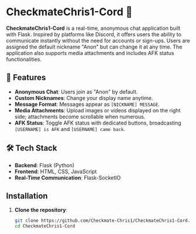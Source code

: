 # CheckmateChris1-Cord 💬

**CheckmateChris1-Cord** is a real-time, anonymous chat application built with Flask. Inspired by platforms like Discord, it offers users the ability to communicate instantly without the need for accounts or sign-ups. Users are assigned the default nickname "Anon" but can change it at any time. The application also supports media attachments and includes AFK status functionalities.

## 🔑 Features

- **Anonymous Chat**: Users join as "Anon" by default.
- **Custom Nicknames**: Change your display name anytime.
- **Message Format**: Messages appear as `[NICKNAME] MESSAGE`.
- **Media Attachments**: Upload images or videos displayed on the right side; attachments become scrollable when numerous.
- **AFK Status**: Toggle AFK status with dedicated buttons, broadcasting `[USERNAME] is AFK` and `[USERNAME] came back`.

## 🛠️ Tech Stack

- **Backend**: Flask (Python)
- **Frontend**: HTML, CSS, JavaScript
- **Real-Time Communication**: Flask-SocketIO

## Installation

1. **Clone the repository**:

   ```bash
   git clone https://github.com/Checkmate-Chris1/CheckmateChris1-Cord.git
   cd CheckmateChris1-Cord
   ```

